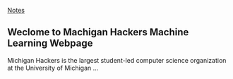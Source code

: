 
[Notes](https://docs.mhml.dev)

## Weclome to Machigan Hackers Machine Learning Webpage

Michigan Hackers is the largest student-led computer science organization at the University of Michigan ...
